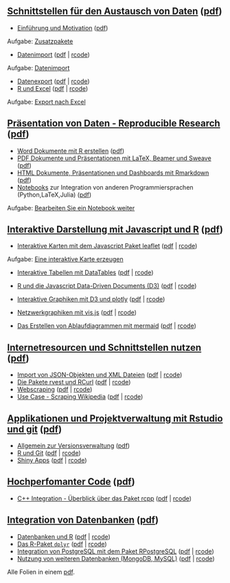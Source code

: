 [Schnittstellen für den Austausch von Daten](https://github.com/Japhilko/RInterfaces/blob/master/slides/RInterfaces_all2g_1.md) ([pdf](slides/RInterfaces_all2g_1.pdf))
-----------------------------------------------------------------------------------------------------------------------------------------------------------------------

-   [Einführung und
    Motivation](https://github.com/Japhilko/RInterfaces/blob/master/slides/Intro.md)
    ([pdf](slides/Intro.pdf))

Aufgabe: [Zusatzpakete](tutorial/Aufgabe_Zusatzpakete.md)

-   [Datenimport](slides/Datenimport.md) ([pdf](slides/Datenimport.pdf)
    | [rcode](slides/Datenimport.R))

Aufgabe: [Datenimport](tutorial/Aufgabe_Datenimport.md)

-   [Datenexport](slides/Datenexport.md) ([pdf](slides/Datenexport.pdf)
    | [rcode](slides/Datenexport.R))
-   [R und Excel](slides/Rexcel.md) ([pdf](slides/Rexcel.pdf) |
    [rcode](slides/Rexcel.R))

Aufgabe: [Export nach Excel](tutorial/Aufgabe_Export2Excel.md)

[Präsentation von Daten - Reproducible Research](https://github.com/Japhilko/RInterfaces/blob/master/slides/RInterfaces_all2g_2.md) ([pdf](slides/RInterfaces_all2g_2.pdf))
---------------------------------------------------------------------------------------------------------------------------------------------------------------------------

-   [Word Dokumente mit R erstellen](slides/R2word.md)
    ([pdf](slides/R2word.pdf))
-   [PDF Dokumente und Präsentationen mit LaTeX, Beamer und
    Sweave](slides/R2pdf.md) ([pdf](slides/R2pdf.pdf))
-   [HTML Dokumente, Präsentationen und Dashboards mit
    Rmarkdown](slides/Rmarkdown.md) ([pdf](slides/Rmarkdown.pdf))
-   [Notebooks](slides/Notebooks.md) zur Integration von anderen
    Programmiersprachen (Python,LaTeX,Julia)
    ([pdf](slides/Notebooks.pdf))

Aufgabe: [Bearbeiten Sie ein Notebook
weiter](tutorial/Aufgabe_Notebook.md)

[Interaktive Darstellung mit Javascript und R](https://github.com/Japhilko/RInterfaces/blob/master/slides/RInterfaces_all2g_3.md) ([pdf](slides/RInterfaces_all2g_3.pdf))
-------------------------------------------------------------------------------------------------------------------------------------------------------------------------

-   [Interaktive Karten mit dem Javascript Paket
    leaflet](https://github.com/Japhilko/RInterfaces/blob/master/slides/leaflet.md)
    ([pdf](slides/leaflet.pdf) | [rcode](rcode/leaflet.R))

Aufgabe: [Eine interaktive Karte erzeugen](tutorial/Aufgabe_leaflet.md)

-   [Interaktive Tabellen mit
    DataTables](https://github.com/Japhilko/RInterfaces/blob/master/slides/DataTables.md)
    ([pdf](slides/DataTables.pdf) | [rcode](rcode/DataTables.R))
-   [R und die Javascript Data-Driven
    Documents (D3)](https://github.com/Japhilko/RInterfaces/blob/master/slides/D3.md)
    ([pdf](slides/D3.pdf) | [rcode](rcode/D3.R))
-   [Interaktive Graphiken mit D3 und
    plotly](https://github.com/Japhilko/RInterfaces/blob/master/slides/plotly.md)
    ([pdf](slides/plotly.pdf) | [rcode](rcode/plotly.R))

-   [Netzwerkgraphiken mit
    vis.js](https://github.com/Japhilko/RInterfaces/blob/master/slides/visNetwork.md)
    ([pdf](slides/visNetwork.pdf) | [rcode](rcode/visNetwork.R))
-   [Das Erstellen von Ablaufdiagrammen mit
    mermaid](https://github.com/Japhilko/RInterfaces/blob/master/slides/mermaid.md)
    ([pdf](slides/mermaid.pdf) | [rcode](rcode/mermaid.R))

[Internetresourcen und Schnittstellen nutzen](https://github.com/Japhilko/RInterfaces/blob/master/slides/RInterfaces_all2g_4.md) ([pdf](slides/RInterfaces_all2g_4.pdf))
------------------------------------------------------------------------------------------------------------------------------------------------------------------------

-   [Import von JSON-Objekten und XML Dateien](slides/rapis.md)
    ([pdf](slides/rapis.pdf) | [rcode](rcode/rapis.R))
-   [Die Pakete rvest und RCurl](slides/rvest.md)
    ([pdf](slides/rvest.pdf) | [rcode](rcode/rvest.R))
-   [Webscraping](https://github.com/Japhilko/RInterfaces/blob/master/slides/Webscraping.md)
    ([pdf](slides/Webscraping.pdf) | [rcode](rcode/Webscraping.R))
-   [Use Case - Scraping Wikipedia](slides/ScrapingWikipedia.md)
    ([pdf](slides/ScrapingWikipedia.pdf) |
    [rcode](rcode/ScrapingWikipedia.R))

[Applikationen und Projektverwaltung mit Rstudio und git](https://github.com/Japhilko/RInterfaces/blob/master/slides/RInterfaces_all2g_5.md) ([pdf](slides/RInterfaces_all2g_5.pdf))
------------------------------------------------------------------------------------------------------------------------------------------------------------------------------------

-   [Allgemein zur Versionsverwaltung](slides/Versionsverwaltung.md)
    ([pdf](slides/Versionsverwaltung.pdf))
-   [R und Git](slides/Rgit.md) ([pdf](slides/Rgit.pdf) |
    [rcode](rcode/Rgit.R))
-   [Shiny Apps](slides/shiny.md) ([pdf](slides/shiny.pdf) |
    [rcode](rcode/shiny.R))

[Hochperfomanter Code](https://github.com/Japhilko/RInterfaces/blob/master/slides/RInterfaces_all2g_6.md) ([pdf](slides/RInterfaces_all2g_6.pdf))
-------------------------------------------------------------------------------------------------------------------------------------------------

-   [C++ Integration - Überblick über das Paket
    rcpp](https://github.com/Japhilko/RInterfaces/blob/master/slides/rcpp.md)
    ([pdf](slides/rcpp.pdf) | [rcode](rcode/rcpp.R))

[Integration von Datenbanken](https://github.com/Japhilko/RInterfaces/blob/master/slides/RInterfaces_all2g_7.md) ([pdf](slides/RInterfaces_all2g_7.pdf))
--------------------------------------------------------------------------------------------------------------------------------------------------------

-   [Datenbanken und R](slides/Datenbanken.md)
    ([pdf](slides/Datenbanken.pdf) | [rcode](rcode/Datenbanken.R))
-   [Das R-Paket `dplyr`](slides/dplyr.md) ([pdf](slides/dplyr.pdf) |
    [rcode](rcode/dplyr.R))
-   [Integration von PostgreSQL mit dem Paket
    RPostgreSQL](https://github.com/Japhilko/RInterfaces/blob/master/slides/RPostgreSQL.md)
    ([pdf](slides/RPostgreSQL.pdf) | [rcode](rcode/RPostgreSQL.R))
-   [Nutzung von weiteren Datenbanken
    (MongoDB, MySQL)](https://github.com/Japhilko/RInterfaces/blob/master/slides/Rmongodb.md)
    ([pdf](slides/Rmongodb.pdf) | [rcode](rcode/Rmongodb.R))

Alle Folien in einem [pdf](slides/RInterfaces_all2g.pdf).
